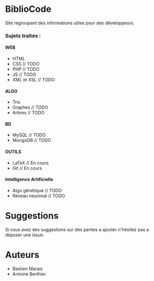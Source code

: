 # BiblioCode

Site regroupant des informations utiles pour des développeurs.

### Sujets traités : 
#### WEB
  * HTML 
  * CSS // TODO
  * PHP // TODO
  * JS // TODO
  * XML et XSL // TODO
#### ALGO
  * Tris
  * Graphes // TODO
  * Arbres // TODO
#### BD
  * MySQL // TODO
  * MongoDB // TODO
#### OUTILS
  * LaTeX // En cours
  * Git // En cours
#### Intelligence Artificielle
  * Algo génétique // TODO
  * Réseau neuronal // TODO

# Suggestions

Si vous avez des suggestions sur des parties a ajouter n'hésitez pas a déposer une issue.

# Auteurs 
* Bastien Marais
* Antoine Berthier


